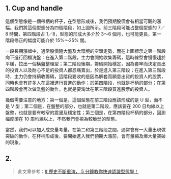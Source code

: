 

## 1. Cup and handle 

這個型態像是一個帶柄的杯子，在型態形成後，我們預期股價會有相當可觀的漲幅。我們將這個型態分為四個階段，如上圖所示。前三階段可能占整個型態的 7／8 時間，第四階段占 1／8，型態的形成大多介於 3～6 個月，也可能更長，第一階段修正的幅度可能介於 15%～25% 間。

一段長期漲幅中，通常股價隨大盤及大環境的空頭走勢，而在上圖標示之第一階段向下進行回檔洗盤：在進入第二階段，主力會開始收集籌碼，這時線型會慢慢趨於平緩，拉出一個橫盤整理型；第二階段後期，籌碼開始穩定，因為套牢而決定賣出的投資人以及耐心不足的投資人都忍痛賣出，於是進入第三階段；在進入第三階段時，主力仍會持續收籌碼，這階段要收的是因為解套而願意出貨的投資人的股票，同時也會有許多人在這裡進行買進的動作；於第四階段，也就是杯柄的部分；在第四階段會再次做洗盤的動作，也就是要淘汰在第三階段買進股票的投資人。

幾個需要注意的地方：第一個是，這個型態在前三階段應該形成的是 U 型，而不是 V 型；第二個是，在盤整的部分，也就是第二階段，應該要在 200 日均線以上盤整，也就是要有較窄的震盪及穩定性；第三個是，在第四階段杯柄的部分，回測幅度須在 10 周均線以上，不然我們會視為較脆弱的型態。

當然，我們可以加入成交量考量。在第二和第三階段之間，通常會有一大量出現做突破的動作，在杯柄形成後，要開始進入我們預期大漲前，會有量縮及爆大量突破的現象。

## 2.

> 此文章參考：[# 歷史不斷重演， 5 分鐘教你快速認識型態學！](https://www.stockfeel.com.tw/%E6%AD%B7%E5%8F%B2%E4%B8%8D%E6%96%B7%E9%87%8D%E6%BC%94%E2%94%80%E5%9E%8B%E6%85%8B%E5%AD%B8/)
<!--stackedit_data:
eyJoaXN0b3J5IjpbMTUzMzAzNTc5NywxNzQwMzI0ODE1LDEzMz
A0OTU5MjMsODgyNjgwNzNdfQ==
-->